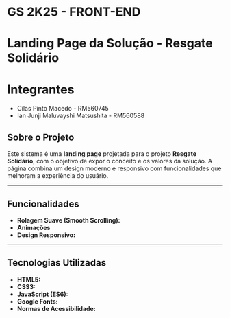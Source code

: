 # GS 2K25 - FRONT-END

# Landing Page da Solução - Resgate Solidário

# Integrantes
- Cilas Pinto Macedo - RM560745
- Ian Junji Maluvayshi Matsushita - RM560588

## Sobre o Projeto

Este sistema é uma **landing page** projetada para o projeto **Resgate Solidário**, com o objetivo de expor o conceito e os valores da solução. A página combina um design moderno e responsivo com funcionalidades que melhoram a experiência do usuário.

---

## Funcionalidades

- **Rolagem Suave (Smooth Scrolling):**
- **Animações**
- **Design Responsivo:** 

---

## Tecnologias Utilizadas

- **HTML5:**
- **CSS3:**
- **JavaScript (ES6):** 
- **Google Fonts:** 
- **Normas de Acessibilidade:** 
